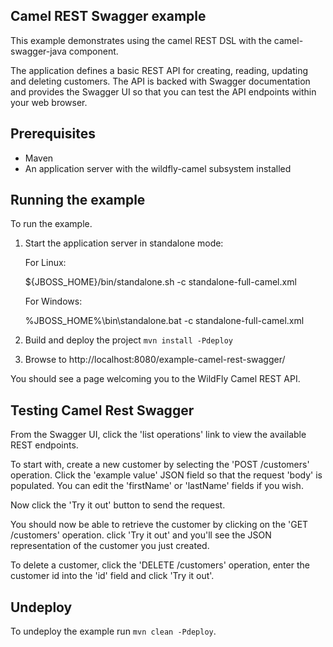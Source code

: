 Camel REST Swagger example
--------------------------

This example demonstrates using the camel REST DSL with the camel-swagger-java component.

The application defines a basic REST API for creating, reading, updating and deleting customers. The API is backed with Swagger documentation and provides the Swagger UI so that you can test the API endpoints within your web browser.

Prerequisites
-------------

* Maven
* An application server with the wildfly-camel subsystem installed

Running the example
-------------------

To run the example.

1. Start the application server in standalone mode:

    For Linux:

    ${JBOSS_HOME}/bin/standalone.sh -c standalone-full-camel.xml

    For Windows:

    %JBOSS_HOME%\bin\standalone.bat -c standalone-full-camel.xml

2. Build and deploy the project `mvn install -Pdeploy`

3. Browse to http://localhost:8080/example-camel-rest-swagger/

You should see a page welcoming you to the WildFly Camel REST API.

Testing Camel Rest Swagger
--------------------------

From the Swagger UI, click the 'list operations' link to view the available REST endpoints.

To start with, create a new customer by selecting the 'POST /customers' operation. Click the 'example value' JSON field so that the request 'body' is populated. You can edit the 'firstName' or 'lastName' fields if you wish.

Now click the 'Try it out' button to send the request.

You should now be able to retrieve the customer by clicking on the 'GET /customers' operation. click 'Try it out' and you'll see the JSON representation of the customer you just created.

To delete a customer, click the 'DELETE /customers' operation, enter the customer id into the 'id' field and click 'Try it out'.

Undeploy
--------

To undeploy the example run `mvn clean -Pdeploy`.
